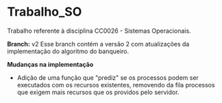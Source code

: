 # Trabalho_SO
Trabalho referente à disciplina CC0026 - Sistemas Operacionais.

**Branch:** v2
Esse branch contém a versão 2 com atualizações da implementação do algoritmo do banqueiro.

**Mudanças na implementação**
- Adição de uma função que "prediz" se os processos podem ser executados com os recursos existentes, removendo da fila processos que exigem mais recursos que os providos pelo servidor.
